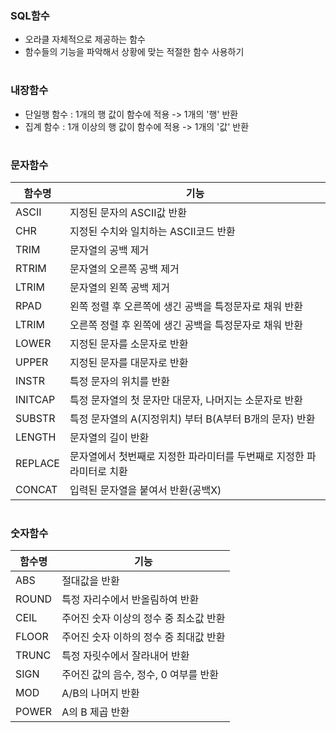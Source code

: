 ### SQL함수
- 오라클 자체적으로 제공하는 함수
- 함수들의 기능을 파악해서 상황에 맞는 적절한 함수 사용하기
#
### 내장함수
- 단일행 함수 : 1개의 행 값이 함수에 적용 -> 1개의 '행' 반환
- 집계 함수 : 1개 이상의 행 값이 함수에 적용 -> 1개의 '값' 반환
#
### 문자함수
|함수명|기능|
|---|---------|
|ASCII|지정된 문자의 ASCII값 반환|
|CHR|지정된 수치와 일치하는 ASCII코드 반환|
|TRIM|문자열의 공백 제거|
|RTRIM|문자열의 오른쪽 공백 제거|
|LTRIM|문자열의 왼쪽 공백 제거|
|RPAD|왼쪽 정렬 후 오른쪽에 생긴 공백을 특정문자로 채워 반환|
|LTRIM|오른쪽 정렬 후 왼쪽에 생긴 공백을 특정문자로 채워 반환|
|LOWER|지정된 문자를 소문자로 반환|
|UPPER|지정된 문자를 대문자로 반환|
|INSTR|특정 문자의 위치를 반환|
|INITCAP|특정 문자열의 첫 문자만 대문자, 나머지는 소문자로 반환|
|SUBSTR|특정 문자열의 A(지정위치) 부터 B(A부터 B개의 문자) 반환|
|LENGTH|문자열의 길이 반환|
|REPLACE|문자열에서 첫번째로 지정한 파라미터를 두번째로 지정한 파라미터로 치환|
|CONCAT|입력된 문자열을 붙여서 반환(공백X)|
#
### 숫자함수
|함수명|기능|
|---|--------|
|ABS|절대값을 반환|
|ROUND|특정 자리수에서 반올림하여 반환|
|CEIL|주어진 숫자 이상의 정수 중 최소값 반환|
|FLOOR|주어진 숫자 이하의 정수 중 최대값 반환|
|TRUNC|특정 자릿수에서 잘라내어 반환|
|SIGN|주어진 값의 음수, 정수, 0 여부를 반환|
|MOD|A/B의 나머지 반환|
|POWER|A의 B 제곱 반환|
